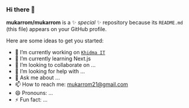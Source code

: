 ### Hi there 👋


**mukarrom/mukarrom** is a ✨ _special_ ✨ repository because its `README.md` (this file) appears on your GitHub profile.

Here are some ideas to get you started:

- 🔭 I’m currently working on [`Khidma IT`]('https://khidmait.com/')
- 🌱 I’m currently learning Next.js
- 👯 I’m looking to collaborate on ...
- 🤔 I’m looking for help with ...
- 💬 Ask me about ...
- 📫 How to reach me: mukarrom21@gmail.com
- 😄 Pronouns: ...
- ⚡ Fun fact: ...

